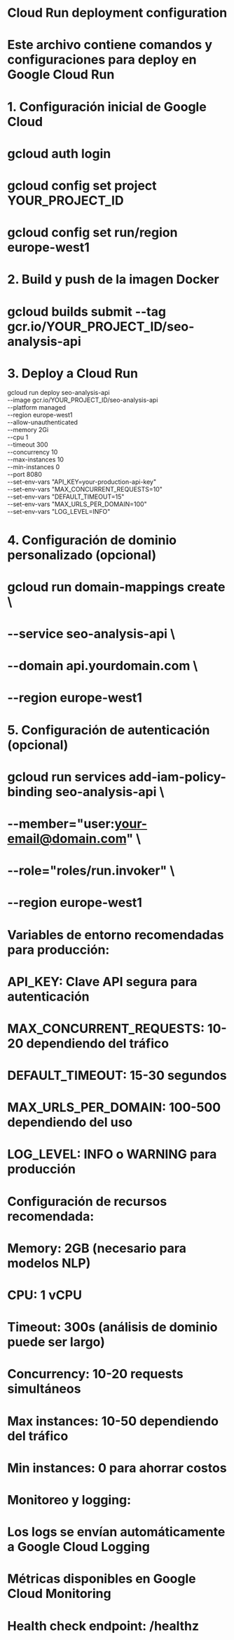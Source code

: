 # Cloud Run deployment configuration
# Este archivo contiene comandos y configuraciones para deploy en Google Cloud Run

# 1. Configuración inicial de Google Cloud
# gcloud auth login
# gcloud config set project YOUR_PROJECT_ID
# gcloud config set run/region europe-west1

# 2. Build y push de la imagen Docker
# gcloud builds submit --tag gcr.io/YOUR_PROJECT_ID/seo-analysis-api

# 3. Deploy a Cloud Run
gcloud run deploy seo-analysis-api \
  --image gcr.io/YOUR_PROJECT_ID/seo-analysis-api \
  --platform managed \
  --region europe-west1 \
  --allow-unauthenticated \
  --memory 2Gi \
  --cpu 1 \
  --timeout 300 \
  --concurrency 10 \
  --max-instances 10 \
  --min-instances 0 \
  --port 8080 \
  --set-env-vars "API_KEY=your-production-api-key" \
  --set-env-vars "MAX_CONCURRENT_REQUESTS=10" \
  --set-env-vars "DEFAULT_TIMEOUT=15" \
  --set-env-vars "MAX_URLS_PER_DOMAIN=100" \
  --set-env-vars "LOG_LEVEL=INFO"

# 4. Configuración de dominio personalizado (opcional)
# gcloud run domain-mappings create \
#   --service seo-analysis-api \
#   --domain api.yourdomain.com \
#   --region europe-west1

# 5. Configuración de autenticación (opcional)
# gcloud run services add-iam-policy-binding seo-analysis-api \
#   --member="user:your-email@domain.com" \
#   --role="roles/run.invoker" \
#   --region europe-west1

# Variables de entorno recomendadas para producción:
# API_KEY: Clave API segura para autenticación
# MAX_CONCURRENT_REQUESTS: 10-20 dependiendo del tráfico
# DEFAULT_TIMEOUT: 15-30 segundos
# MAX_URLS_PER_DOMAIN: 100-500 dependiendo del uso
# LOG_LEVEL: INFO o WARNING para producción

# Configuración de recursos recomendada:
# Memory: 2GB (necesario para modelos NLP)
# CPU: 1 vCPU
# Timeout: 300s (análisis de dominio puede ser largo)
# Concurrency: 10-20 requests simultáneos
# Max instances: 10-50 dependiendo del tráfico
# Min instances: 0 para ahorrar costos

# Monitoreo y logging:
# Los logs se envían automáticamente a Google Cloud Logging
# Métricas disponibles en Google Cloud Monitoring
# Health check endpoint: /healthz


